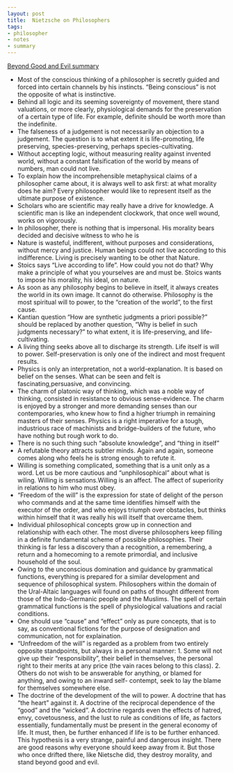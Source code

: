 ```yaml
---
layout: post
title:  Nietzsche on Philosophers
tags:
- philosopher
- notes
- summary
---
```


[Beyond Good and Evil summary](/2019/09/22/nietzsche_good_and_evil_summaries/)

- Most of the conscious thinking of a philosopher is secretly guided and forced into certain channels by his instincts. “Being conscious” is not the opposite of what is instinctive.
- Behind all logic and its seeming sovereignty of movement, there stand valuations, or more clearly, physiological demands for the preservation of a certain type of life. For example, definite should be worth more than the indefinite.
- The falseness of a judgement is not necessarily an objection to a judgement. The question is to what extent it is life-promoting, life preserving, species-preserving, perhaps species-cultivating.
- Without accepting logic, without measuring reality against invented world, without a constant falsification of the world by means of numbers, man could not live.
- To explain how the incomprehensible metaphysical claims of a philosopher came about, it is always well to ask first: at what morality does he aim? Every philosopher would like to represent itself as the ultimate purpose of existence.
- Scholars who are scientific may really have a drive for knowledge. A scientific man is like an independent clockwork, that once well wound, works on vigorously.
- In philosopher, there is nothing that is impersonal. His morality bears decided and decisive witness to who he is
- Nature is wasteful, indifferent, without purposes and considerations, without mercy and justice. Human beings could not live according to this indifference. Living is precisely wanting to be other that Nature.
- Stoics says “Live according to life”. How could you not do that? Why make a principle of what you yourselves are and must be. Stoics wants to impose his morality, his ideal, on nature.
- As soon as any philosophy begins to believe in itself, it always creates the world in its own image. It cannot do otherwise. Philosophy is the most spiritual will to power, to the “creation of the world”, to the first cause.
- Kantian question “How are synthetic judgments a priori possible?” should be replaced by another question, “Why is belief in such judgments necessary?” to what extent, it is life-preserving, and life-cultivating.
- A living thing seeks above all to discharge its strength. Life itself is will to power. Self-preservation is only one of the indirect and most frequent results.
- Physics is only an interpretation, not a world-explanation. It is based on belief on the senses. What can be seen and felt is fascinating,persuasive, and convincing.
- The charm of platonic way of thinking, which was a noble way of thinking, consisted in resistance to obvious sense-evidence. The charm is enjoyed by a stronger and more demanding senses than our contemporaries, who knew how to find a higher triumph in remaining masters of their senses.
Physics is a right imperative for a tough, industrious race of machinists and bridge-builders of the future, who have nothing but rough work to do.
- There is no such thing such “absolute knowledge”, and “thing in itself”
- A refutable theory attracts subtler minds. Again and again, someone comes along who feels he is strong enough to refute it.
- Willing is something complicated, something that is a unit only as a word. Let us be more cautious and “unphilosophical” about what is wiling. Willing is sensations.Willing is an affect. The affect of superiority in relations to him who must obey.
- “Freedom of the will” is the expression for state of delight of the person who commands and at the same time identifies himself with the executor of the order, and who enjoys triumph over obstacles, but thinks within himself that it was really his will itself that overcame them.
- Individual philosophical concepts grow up in connection and relationship with each other. The most diverse philosophers keep filling in a definite fundamental scheme of possible philosophies. Their thinking is far less a discovery than a recognition, a remembering, a return and a homecoming to a remote primordial, and inclusive household of the soul.
- Owing to the unconscious domination and guidance by grammatical functions, everything is prepared for a similar development and sequence of philosophical system. Philosophers within the domain of the Ural-Altaic languages will found on paths of thought different from those of the Indo-Germanic people and the Muslims. The spell of certain grammatical functions is the spell of physiological valuations and racial conditions.
- One should use “cause” and “effect” only as pure concepts, that is to say, as conventional fictions for the purpose of designation and communication, not for explaination.
- “Unfreedom of the will” is regarded as a problem from two entirely opposite standpoints, but always in a personal manner: 1. Some will not give up their “responsibility”, their belief in themselves, the personal right to their merits at any price (the vain races belong to this class). 2. Others do not wish to be answerable for anything, or blamed for anything, and owing to an inward self- contempt, seek to lay the blame for themselves somewhere else.
- The doctrine of the development of the will to power. A doctrine that has “the heart” against it. A doctrine of the reciprocal dependence of the “good” and the “wicked”. A doctrine regards even the effects of hatred, envy, covetousness, and the lust to rule as conditions of life, as factors essentially, fundamentally must be present in the general economy of life. It must, then, be further enhanced if life is to be further enhanced. This hypothesis is a very strange, painful and dangerous insight. There are good reasons why everyone should keep away from it. But those who once drifted there, like Nietsche did, they destroy morality, and stand beyond good and evil.
